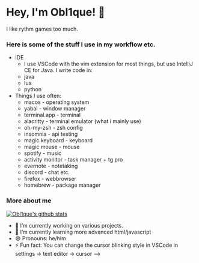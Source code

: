 # Hey, I'm Obl1que! 👋 

I like rythm games too much.

### Here is some of the stuff I use in my workflow etc.

* IDE
   * I use VSCode with the vim extension for most things, but use IntelliJ CE for Java. I write code in:
   * java
   * lua
   * python
* Things I use often:
   * macos - operating system
   * yabai - window manager
   * terminal.app - terminal
   * alacritty - terminal emulator (what i mainly use)
   * oh-my-zsh - zsh config
   * insomnia - api testing
   * magic keyboard - keyboard
   * magic mouse - mouse
   * spotify - music
   * activity monitor - task manager + tg pro
   * evernote - notetaking
   * discord - chat etc.
   * firefox - webbrowser
   * homebrew - package manager
   
### More about me

[![Obl1que's github stats](https://github-readme-stats.vercel.app/api?username=Obl1que)](https://github.com/anuraghazra/github-readme-stats)

- 🔭 I’m currently working on various projects.
- 🌱 I’m currently learning more advanced html/javascript
- 😄 Pronouns: he/him
- ⚡ Fun fact: You can change the cursor blinking style in VSCode in settings -> text editor -> cursor
-->
